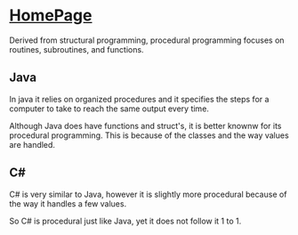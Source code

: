 # [HomePage](README.md)

Derived from structural programming, procedural programming focuses on routines, subroutines, and functions.

## Java

In java it relies on organized procedures and it specifies the steps for a computer to take to reach the same output every time.

Although Java does have functions and struct's, it is better knownw for its procedural programming.  This is because of the classes and the way values are handled.

## C#

C# is very similar to Java, however it is slightly more procedural because of the way it handles a few values.

So C# is procedural just like Java, yet it does not follow it 1 to 1.